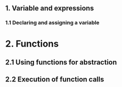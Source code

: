 ## 1. Variable and expressions

### 1.1 Declaring and assigning a variable

# 2. Functions 

## 2.1 Using functions for abstraction

## 2.2 Execution of function calls
